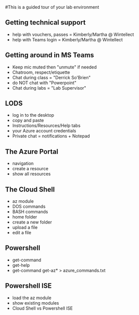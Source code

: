 #This is a guided tour of your lab environment

## Getting technical support
- help with vouchers, passes = Kimberly/Martha @ Wintellect
- help with Teams login = Kimberly/Martha @ Wintellect

## Getting around in MS Teams
- Keep mic muted then "unmute" if needed
- Chatroom, respect/etiquette
- Chat during class = "Derrick So'Brien"
- do NOT chat with "Powerpoint"
- Chat during labs = "Lab Supervisor"

## LODS
- log in to the desktop
- copy and paste
- Instructions/Resources/Help tabs
- your Azure account credentials
- Private chat = notifications + Notepad 

## The Azure Portal
- navigation
- create a resource
- show all resources

## The Cloud Shell
- az module
- DOS commands
- BASH commands
- home folder
- create a new folder
- upload a file
- edit a file

## Powershell 
- get-command
- get-help
- get-command get-az* > azure_commands.txt

## Powershell ISE
- load the az module
- show existing modules
- Cloud Shell vs Powershell ISE
